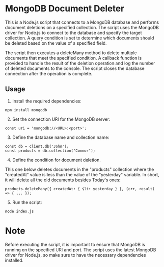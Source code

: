 # MongoDB Document Deleter

This is a Node.js script that connects to a MongoDB database and performs document deletions on a specified collection. The script uses the MongoDB driver for Node.js to connect to the database and specify the target collection. A query condition is set to determine which documents should be deleted based on the value of a specified field.

The script then executes a deleteMany method to delete multiple documents that meet the specified condition. A callback function is provided to handle the result of the deletion operation and log the number of deleted documents to the console. The script closes the database connection after the operation is complete.

## Usage

1. Install the required dependencies:
```
npm install mongodb
```

2. Set the connection URI for the MongoDB server:
```
const uri = 'mongodb://<URL>:<port>';
```

3. Define the database name and collection name:
```
const db = client.db('John');
const products = db.collection('Connor');
```

4. Define the condition for document deletion.

This one below deletes documents in the "products" collection where the "createdAt" value is less than the value of the "yesterday" variable. In short, it will delete all the old documents besides Today's ones:
```
products.deleteMany({ createdAt: { $lt: yesterday } }, (err, result) => { ... });
```

5. Run the script:
```
node index.js
```

# Note

Before executing the script, it is important to ensure that MongoDB is running on the specified URI and port. The script uses the latest MongoDB driver for Node.js, so make sure to have the necessary dependencies installed.